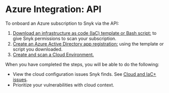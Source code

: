 # Azure Integration: API

To onboard an Azure subscription to Snyk via the API:

1. [Download an infrastructure as code (IaC) template or Bash script:](step-1-download-azure-app-registration-iac-template-or-script-api.md) to give Snyk permissions to scan your subscription.
2. [Create an Azure Active Directory app registration:](step-2-create-the-azure-ad-app-registration-api.md) using the template or script you downloaded.
3. [Create and scan a Cloud Environment.](step-3-create-and-scan-a-snyk-cloud-environment-for-azure-api.md)

When you have completed the steps, you will be able to do the following:

* View the cloud configuration issues Snyk finds. See [Cloud and IaC+ issues](../../../../scan-using-snyk/scan-infrastructure/getting-started-with-iac+-and-cloud-scans/cloud-and-integrated-iac-issues/).
* Prioritize your vulnerabilities with cloud context.

